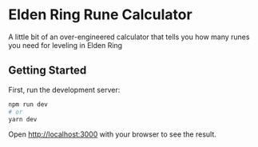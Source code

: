 # Elden Ring Rune Calculator

A little bit of an over-engineered calculator that tells you how many runes you need for leveling in Elden Ring

## Getting Started

First, run the development server:

```bash
npm run dev
# or
yarn dev
```

Open [http://localhost:3000](http://localhost:3000) with your browser to see the result.
